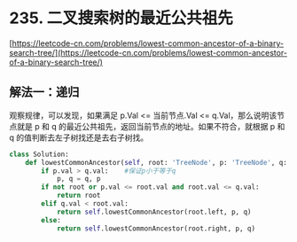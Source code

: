 # 235. 二叉搜索树的最近公共祖先

[https://leetcode-cn.com/problems/lowest-common-ancestor-of-a-binary-search-tree/](https://leetcode-cn.com/problems/lowest-common-ancestor-of-a-binary-search-tree/)

## 解法一：递归

观察规律，可以发现，如果满足 p.Val &lt;= 当前节点.Val &lt;= q.Val，那么说明该节点就是 p 和 q 的最近公共祖先，返回当前节点的地址。如果不符合，就根据 p 和 q 的值判断去左子树找还是去右子树找。 

```python
class Solution:
    def lowestCommonAncestor(self, root: 'TreeNode', p: 'TreeNode', q: 'TreeNode') -> 'TreeNode':
        if p.val > q.val:    #保证p小于等于q
            p, q = q, p
        if not root or p.val <= root.val and root.val <= q.val:
            return root
        elif q.val < root.val:
            return self.lowestCommonAncestor(root.left, p, q)
        else:
            return self.lowestCommonAncestor(root.right, p, q)
```

